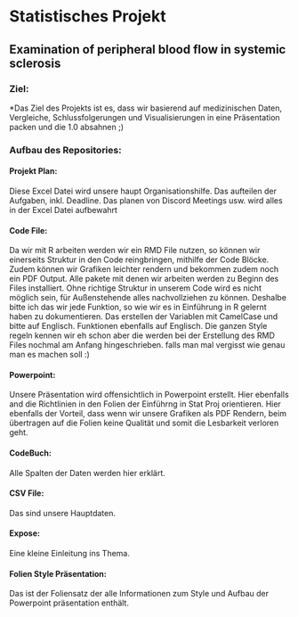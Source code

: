 # Statistisches Projekt

## Examination of peripheral blood flow in systemic sclerosis

### Ziel:
*Das Ziel des Projekts ist es, dass wir basierend auf medizinischen Daten, Vergleiche, Schlussfolgerungen und Visualisierungen 
in eine Präsentation packen und die 1.0 absahnen ;)

### Aufbau des Repositories:

#### Projekt Plan: 
Diese Excel Datei wird unsere haupt Organisationshilfe. 
Das aufteilen der Aufgaben, inkl. Deadline. Das planen von Discord Meetings usw. wird alles in der Excel Datei aufbewahrt

#### Code File: 
Da wir mit R arbeiten werden wir ein RMD File nutzen, so können wir einerseits Struktur in den Code reingbringen, mithilfe der Code Blöcke.
Zudem können wir Grafiken leichter rendern und bekommen zudem noch ein PDF Output. Alle pakete mit denen wir arbeiten werden zu Beginn des Files installiert. 
Ohne richtige Struktur in unserem Code wird es nicht möglich sein, für Außenstehende alles nachvollziehen zu können. Deshalbe bitte ich das wir jede Funktion, 
so wie wir es in Einführung in R gelernt haben zu dokumentieren. 
Das erstellen der Variablen mit CamelCase und bitte auf Englisch. Funktionen ebenfalls auf Englisch. Die ganzen Style regeln kennen wir eh schon aber die werden
bei der Erstellung des RMD Files nochmal am Anfang hingeschrieben.  falls man mal vergisst wie genau man es machen soll :)

#### Powerpoint:
Unsere Präsentation wird offensichtlich in Powerpoint erstellt. Hier ebenfalls and die Richtlinien in den Folien der Einführng in Stat Proj orientieren. Hier ebenfalls der Vorteil, dass wenn wir unsere Grafiken als PDF Rendern, beim übertragen auf die Folien keine Qualität und somit die Lesbarkeit verloren geht. 

#### CodeBuch: 
Alle Spalten der Daten werden hier erklärt. 

#### CSV File: 
Das sind unsere Hauptdaten.

#### Expose:
Eine kleine Einleitung ins Thema.

#### Folien Style Präsentation:
Das ist der Foliensatz der alle Informationen zum Style und Aufbau der Powerpoint präsentation enthält.








 






